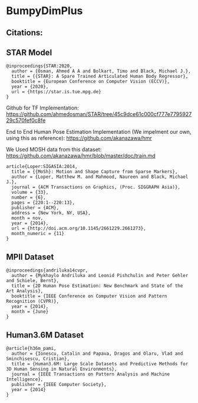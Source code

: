 # BumpyDimPlus

## Citations:  

## STAR Model

```
@inproceedings{STAR:2020,  
  author = {Osman, Ahmed A A and Bolkart, Timo and Black, Michael J.},  
  title = {{STAR}: A Spare Trained Articulated Human Body Regressor},  
  booktitle = {European Conference on Computer Vision (ECCV)},  
  year = {2020},  
  url = {https://star.is.tue.mpg.de} 
}      
```

Github for TF Implementation: https://github.com/ahmedosman/STAR/tree/45c9dce61c000cf777e779592729c570fef0c8fe

End to End Human Pose Estimation Implementation (We impelment our own, using this as reference): https://github.com/akanazawa/hmr

We Used MOSH data from this dataset: https://github.com/akanazawa/hmr/blob/master/doc/train.md

```
article{Loper:SIGASIA:2014,    
  title = {{MoSh}: Motion and Shape Capture from Sparse Markers},    
  author = {Loper, Matthew M. and Mahmood, Naureen and Black, Michael J.},    
  journal = {ACM Transactions on Graphics, (Proc. SIGGRAPH Asia)},    
  volume = {33},    
  number = {6},    
  pages = {220:1--220:13},  
  publisher = {ACM},  
  address = {New York, NY, USA},  
  month = nov,  
  year = {2014},  
  url = {http://doi.acm.org/10.1145/2661229.2661273},  
  month_numeric = {11} 
}
```

## MPII Dataset  
```
@inproceedings{andriluka14cvpr,  
  author = {Mykhaylo Andriluka and Leonid Pishchulin and Peter Gehler and Schiele, Bernt},
  title = {2D Human Pose Estimation: New Benchmark and State of the Art Analysis},
  booktitle = {IEEE Conference on Computer Vision and Pattern Recognition (CVPR)},  
  year = {2014},  
  month = {June}  
} 
```
## Human3.6M Dataset
```
@article{h36m_pami,  
  author = {Ionescu, Catalin and Papava, Dragos and Olaru, Vlad and Sminchisescu, Cristian},  
  title = {Human3.6M: Large Scale Datasets and Predictive Methods for 3D Human Sensing in Natural Environments},  
  journal = {IEEE Transactions on Pattern Analysis and Machine Intelligence},  
  publisher = {IEEE Computer Society},  
  year = {2014}    
}
```

